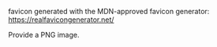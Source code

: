 favicon generated with the MDN-approved favicon generator: https://realfavicongenerator.net/

Provide a PNG image.